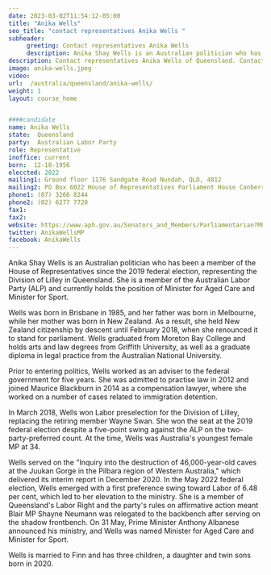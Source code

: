 ```yaml
---
date: 2023-03-02T11:54:12-05:00
title: "Anika Wells"
seo_title: "contact representatives Anika Wells "
subheader:
     greeting: Contact representatives Anika Wells
     description: Anika Shay Wells is an Australian politician who has been a member of the House of Representatives since the 2019 federal election, representing the Division of Lilley in Queensland.
description: Contact representatives Anika Wells of Queensland. Contact information for Anika Wells includes email address, phone number, and mailing address.
image: anika-wells.jpeg
video:
url:  /australia/queensland/anika-wells/
weight: 1
layout: course_home


####candidate
name: Anika Wells
state:	Queensland
party:	Australian Labor Party
role: Representative
inoffice: current
born:  12-10-1956
eleccted: 2022
mailing1: Ground floor 1176 Sandgate Road Nundah, QLD, 4012
mailing2: PO Box 6022 House of Representatives Parliament House Canberra ACT 2600
phone1: (07) 3266 8244
phone2: (02) 6277 7720
fax1:
fax2:
website: https://www.aph.gov.au/Senators_and_Members/Parliamentarian?MPID=264121
twitter: AnikaWellsMP
facebook: AnikaWells
---
```


Anika Shay Wells is an Australian politician who has been a member of the House of Representatives since the 2019 federal election, representing the Division of Lilley in Queensland. She is a member of the Australian Labor Party (ALP) and currently holds the position of Minister for Aged Care and Minister for Sport.

Wells was born in Brisbane in 1985, and her father was born in Melbourne, while her mother was born in New Zealand. As a result, she held New Zealand citizenship by descent until February 2018, when she renounced it to stand for parliament. Wells graduated from Moreton Bay College and holds arts and law degrees from Griffith University, as well as a graduate diploma in legal practice from the Australian National University.

Prior to entering politics, Wells worked as an adviser to the federal government for five years. She was admitted to practise law in 2012 and joined Maurice Blackburn in 2014 as a compensation lawyer, where she worked on a number of cases related to immigration detention.

In March 2018, Wells won Labor preselection for the Division of Lilley, replacing the retiring member Wayne Swan. She won the seat at the 2019 federal election despite a five-point swing against the ALP on the two-party-preferred count. At the time, Wells was Australia's youngest female MP at 34.

Wells served on the "Inquiry into the destruction of 46,000-year-old caves at the Juukan Gorge in the Pilbara region of Western Australia," which delivered its interim report in December 2020. In the May 2022 federal election, Wells emerged with a first preference swing toward Labor of 6.48 per cent, which led to her elevation to the ministry. She is a member of Queensland's Labor Right and the party's rules on affirmative action meant Blair MP Shayne Neumann was relegated to the backbench after serving on the shadow frontbench. On 31 May, Prime Minister Anthony Albanese announced his ministry, and Wells was named Minister for Aged Care and Minister for Sport.

Wells is married to Finn and has three children, a daughter and twin sons born in 2020.




